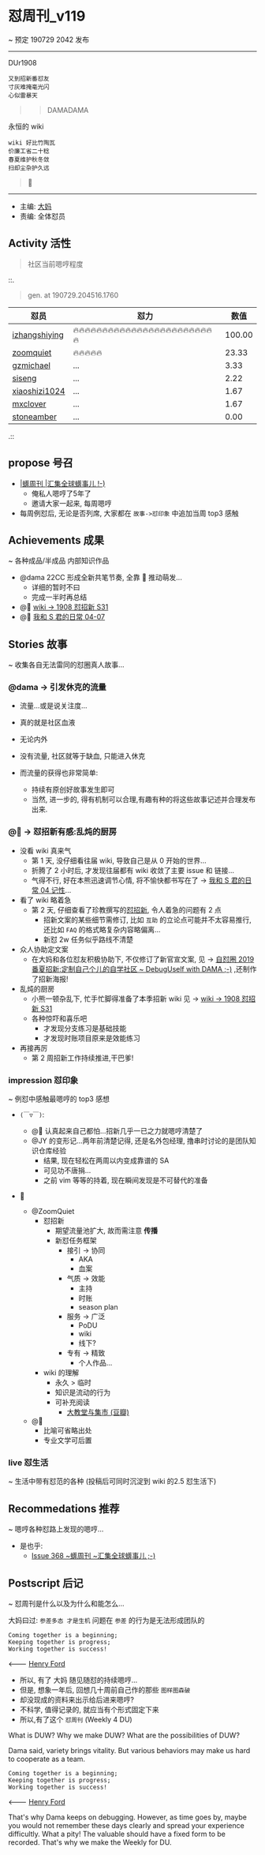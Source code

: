# 怼周刊_v119
~ 预定 190729 2042 发布

-----------------------------------------

DUr1908

    又到招新番怼友
    寸灰难掩毫光闪
    心似雷暴天


>> DAMADAMA


永恒的 wiki

    wiki 好比竹陶瓦
    价廉工省二十稔        
    春夏维护秋冬敛
    扫却尘杂护久远

> 🐻

-----------------------------------------

- 主编: [大妈](http://du.zoomquiet.io/2014-02/ac0-zq/)
- 责编: 全体怼员

## Activity 活性
> 社区当前嗯哼程度


::.

> gen. at 190729.204516.1760 

 怼员 | 怼力 | 数值 
---- | ---- | ----
[izhangshiying](https://du.101.camp/PoDU/v0/izhangshiying/) | 🔥🔥🔥🔥🔥🔥🔥🔥🔥🔥🔥🔥🔥🔥🔥🔥🔥🔥🔥🔥🔥🔥🔥🔥🔥 | 100.00
[zoomquiet](https://du.101.camp/PoDU/v0/zoomquiet/) | 🔥🔥🔥🔥🔥 | 23.33
[gzmichael](https://du.101.camp/PoDU/v0/gzmichael/) | ... | 3.33
[siseng](https://du.101.camp/PoDU/v0/siseng/) | ... | 2.22
[xiaoshizi1024](https://du.101.camp/PoDU/v0/xiaoshizi1024/) | ... | 1.67
[mxclover](https://du.101.camp/PoDU/v0/mxclover/) | ... | 1.67
[stoneamber](https://du.101.camp/PoDU/v0/stoneamber/) | ... | 0.00

.::


## propose 号召

- [|蠎周刊 |汇集全球蠎事儿 !-)](http://weekly.pychina.org/archives.html)
    + 俺私人嗯哼了5年了
    + 邀请大家一起来, 每周嗯哼
- 每周例怼后, 无论是否列席, 大家都在 `故事->怼印象` 中追加当周 top3 感触



## Achievements 成果 
~ 各种成品/半成品 内部知识作品


- @dama 22CC 形成全新共笔节奏, 全靠 🐻 推动萌发...
    + 详细的暂时不曰
    + 完成一半时再总结
- @🐻 [wiki -> 1908 怼招新 S31](https://github.com/DebugUself/du4proto/wiki/IdxDuinviteS31) 
- @🐻 [我和 S 君的日常 04-07](https://github.com/DebugUself/du4proto/commit/3367a49ba7095d4dd0fe1ac8eca14ab6d6fddbf6)
      
## Stories 故事 
~ 收集各自无法雷同的怼圈真人故事...

### @dama -> 引发休克的流量

- 流量...或是说关注度...

- 真的就是社区血液
- 无论内外
- 没有流量, 社区就等于缺血, 只能进入休克
- 而流量的获得也非常简单:
    + 持续有原创好故事发生即可
    + 当然, 进一步的, 得有机制可以合理,有趣有种的将这些故事记述并合理发布出来.


### @🐻 -> 怼招新有感:乱炖的厨房

- 没看 wiki 真来气
    + 第 1 天, 没仔细看往届 wiki, 导致自己是从 0 开始的世界...
    + 折腾了 2 小时后, 才发现往届都有 wiki 收敛了主要 issue 和 链接...
    + 气得不行, 好在本熊迅速调节心情, 将不愉快都书写在了 -> [我和 S 君的日常 04 记性](https://github.com/DebugUself/du4proto/commit/3367a49ba7095d4dd0fe1ac8eca14ab6d6fddbf6)...
- 看了 wiki 略着急
    + 第 2 天, 仔细查看了珍教撰写的[怼招新](https://github.com/DebugUself/du4proto/wiki/IdxDuInvite), 令人着急的问题有 2 点
        + 招新文案的某些细节需修订, 比如 `互助` 的立论点可能并不太容易推行, 还比如 `FAQ` 的格式略复杂内容略偏离...
        + 新怼 2w 任务似乎路线不清楚
- 众人协助定文案
    + 在大妈和各位怼友积极协助下, 不仅修订了新官宣文案, 见 -> [自怼圈 2019 番夏招新:定制自己个儿的自学社区 ~ DebugUself with DAMA ;-)](https://du.101.camp/2019-07/recruit-debuggers/) ,还制作了招新海报!
- 乱炖的厨房
    + 小熊一顿杂乱下, 忙手忙脚得准备了本季招新 wiki 见 -> [wiki -> 1908 怼招新 S31](https://github.com/DebugUself/du4proto/wiki/IdxDuinviteS31)
    + 各种惊吓和喜乐吧
        * 才发现分支练习是基础技能
        * 才发现时账项目原来是效能练习
- 再接再厉
    + 第 2 周招新工作持续推进,干巴爹!



### impression 怼印象 
~ 例怼中感触最嗯哼的 top3 感想

- `(￣▽￣)`:
    + @🐻 认真起来自己都怕...招新几乎一已之力就嗯哼清楚了
    + @JY 的变形记...两年前清楚记得, 还是名外包经理, 撸串时讨论的是团队知识仓库经验
        * 结果, 现在轻松在两周以内变成靠谱的 SA
        * 可见功不唐捐...
        * 之前 vim 等等的持着, 现在瞬间发现是不可替代的准备

- 🐻
    - @ZoomQuiet 
        + 怼招新
            * 期望流量池扩大, 故而需注意 **传播**
            * 新怼任务框架
                * 接引 -> 协同
                    + AKA
                    + 血案
                * 气质 -> 效能
                    + 主持
                    + 时账
                    + season plan
                * 服务 -> 广泛
                    + PoDU
                    + wiki
                    + 线下?
                * 专有 -> 精致
                    + 个人作品...
        + wiki 的理解
            * 永久 > 临时
            * 知识是流动的行为
            * 可补充阅读
                * [大教堂与集市 (豆瓣)](https://book.douban.com/subject/25881855/)
    - @🐻
        + 比喻可省略出处
        + 专业文学可后置

        
### live 怼生活
~ 生活中带有怼范的各种 (投稿后可同时沉淀到 wiki 的2.5 怼生活下)


## Recommedations 推荐 
~ 嗯哼各种怼路上发现的嗯哼...

- 是也乎:
    + [Issue 368 ~蠎周刊 ~汇集全球蠎事儿 ;-)](http://weekly.pychina.org/issue/issue-368.html)


## Postscript 后记 
~ 怼周刊是什么以及为什么和能怎么...

大妈曰过: `参差多态 才是生机`
问题在 `参差` 的行为是无法形成团队的

    Coming together is a beginning; 
    Keeping together is progress; 
    Working together is success!

<--- [Henry Ford](https://www.brainyquote.com/quotes/quotes/h/henryford121997.html)

- 所以, 有了 大妈 随见随怼的持续嗯哼...
- 但是, 想象一年后, 回想几十周前自己作的那些 `图样图森破` 
- 却没现成的资料来出示给后进来嗯哼?
- 不科学, 值得记录的, 就应当有个形式固定下来
- 所以,有了这个 `怼周刊` (Weekly 4 DU)

What is DUW?
Why we make DUW?
What are the possibilities of DUW?

Dama said, variety brings vitality.
But various behaviors may make us hard to cooperate as a team.

    Coming together is a beginning; 
    Keeping together is progress; 
    Working together is success!

<--- [Henry Ford](https://www.brainyquote.com/quotes/quotes/h/henryford121997.html)

That's why Dama keeps on debugging.
However, as time goes by, maybe you would not remember these days clearly and spread your experience difficultly.
What a pity!
The valuable should have a fixed form to be recorded.
That's why we make the Weekly for DU.

